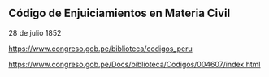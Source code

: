## Código de Enjuiciamientos en Materia Civil

28 de julio 1852 



https://www.congreso.gob.pe/biblioteca/codigos_peru

https://www.congreso.gob.pe/Docs/biblioteca/Codigos/004607/index.html
